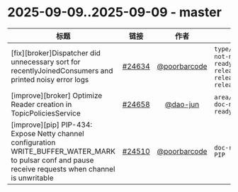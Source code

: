 # 2025-09-09..2025-09-09 - master
| 标题 | 链接 | 作者 | 标签 |
| - | :--: | :--: | - |
| [fix][broker]Dispatcher did unnecessary sort for recentlyJoinedConsumers and printed noisy error logs | [#24634](https://github.com/apache/pulsar/pull/24634) | [@poorbarcode](https://github.com/poorbarcode) | `type/bug` `doc-not-needed` `ready-to-test` `release/4.0.7` `release/3.0.14` `release/3.3.9`  | 
| [improve][broker] Optimize Reader creation in TopicPoliciesService | [#24658](https://github.com/apache/pulsar/pull/24658) | [@dao-jun](https://github.com/dao-jun) | `area/broker` `doc-not-needed` `ready-to-test`  | 
| [improve][pip] PIP-434: Expose Netty channel configuration WRITE_BUFFER_WATER_MARK to pulsar conf and pause receive requests when channel is unwritable | [#24510](https://github.com/apache/pulsar/pull/24510) | [@poorbarcode](https://github.com/poorbarcode) | `doc-required` `PIP`  | 
